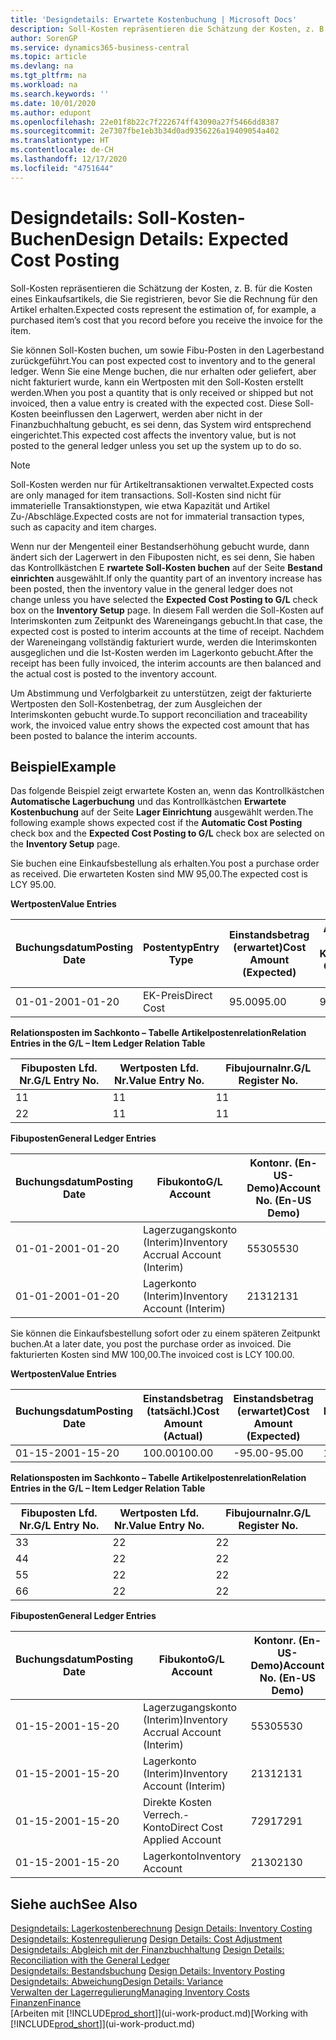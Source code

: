 ```yaml
---
title: 'Designdetails: Erwartete Kostenbuchung | Microsoft Docs'
description: Soll-Kosten repräsentieren die Schätzung der Kosten, z. B. für die Kosten eines Einkaufsartikels, die Sie registrieren, bevor Sie die Rechnung für den Artikel erhalten.
author: SorenGP
ms.service: dynamics365-business-central
ms.topic: article
ms.devlang: na
ms.tgt_pltfrm: na
ms.workload: na
ms.search.keywords: ''
ms.date: 10/01/2020
ms.author: edupont
ms.openlocfilehash: 22e01f8b22c7f222674ff43090a27f5466dd8387
ms.sourcegitcommit: 2e7307fbe1eb3b34d0ad9356226a19409054a402
ms.translationtype: HT
ms.contentlocale: de-CH
ms.lasthandoff: 12/17/2020
ms.locfileid: "4751644"
---
```

# <a name="design-details-expected-cost-posting"></a><span data-ttu-id="e848d-103">Designdetails: Soll-Kosten-Buchen</span><span class="sxs-lookup"><span data-stu-id="e848d-103">Design Details: Expected Cost Posting</span></span>
<span data-ttu-id="e848d-104">Soll-Kosten repräsentieren die Schätzung der Kosten, z. B. für die Kosten eines Einkaufsartikels, die Sie registrieren, bevor Sie die Rechnung für den Artikel erhalten.</span><span class="sxs-lookup"><span data-stu-id="e848d-104">Expected costs represent the estimation of, for example, a purchased item’s cost that you record before you receive the invoice for the item.</span></span>  

 <span data-ttu-id="e848d-105">Sie können Soll-Kosten buchen, um sowie Fibu-Posten in den Lagerbestand zurückgeführt.</span><span class="sxs-lookup"><span data-stu-id="e848d-105">You can post expected cost to inventory and to the general ledger.</span></span> <span data-ttu-id="e848d-106">Wenn Sie eine Menge buchen, die nur erhalten oder geliefert, aber nicht fakturiert wurde, kann ein Wertposten mit den Soll-Kosten erstellt werden.</span><span class="sxs-lookup"><span data-stu-id="e848d-106">When you post a quantity that is only received or shipped but not invoiced, then a value entry is created with the expected cost.</span></span> <span data-ttu-id="e848d-107">Diese Soll-Kosten beeinflussen den Lagerwert, werden aber nicht in der Finanzbuchhaltung gebucht, es sei denn, das System wird entsprechend eingerichtet.</span><span class="sxs-lookup"><span data-stu-id="e848d-107">This expected cost affects the inventory value, but is not posted to the general ledger unless you set up the system up to do so.</span></span>  

> [!NOTE]  
>  <span data-ttu-id="e848d-108">Soll-Kosten werden nur für Artikeltransaktionen verwaltet.</span><span class="sxs-lookup"><span data-stu-id="e848d-108">Expected costs are only managed for item transactions.</span></span> <span data-ttu-id="e848d-109">Soll-Kosten sind nicht für immaterielle Transaktionstypen, wie etwa Kapazität und Artikel Zu-/Abschläge.</span><span class="sxs-lookup"><span data-stu-id="e848d-109">Expected costs are not for immaterial transaction types, such as capacity and item charges.</span></span>  

 <span data-ttu-id="e848d-110">Wenn nur der Mengenteil einer Bestandserhöhung gebucht wurde, dann ändert sich der Lagerwert in den Fibuposten nicht, es sei denn, Sie haben das Kontrollkästchen E **rwartete Soll-Kosten buchen** auf der Seite **Bestand einrichten** ausgewählt.</span><span class="sxs-lookup"><span data-stu-id="e848d-110">If only the quantity part of an inventory increase has been posted, then the inventory value in the general ledger does not change unless you have selected the **Expected Cost Posting to G/L** check box on the **Inventory Setup** page.</span></span> <span data-ttu-id="e848d-111">In diesem Fall werden die Soll-Kosten auf Interimskonten zum Zeitpunkt des Wareneingangs gebucht.</span><span class="sxs-lookup"><span data-stu-id="e848d-111">In that case, the expected cost is posted to interim accounts at the time of receipt.</span></span> <span data-ttu-id="e848d-112">Nachdem der Wareneingang vollständig fakturiert wurde, werden die Interimskonten ausgeglichen und die Ist-Kosten werden im Lagerkonto gebucht.</span><span class="sxs-lookup"><span data-stu-id="e848d-112">After the receipt has been fully invoiced, the interim accounts are then balanced and the actual cost is posted to the inventory account.</span></span>  

 <span data-ttu-id="e848d-113">Um Abstimmung und Verfolgbarkeit zu unterstützen, zeigt der fakturierte Wertposten den Soll-Kostenbetrag, der zum Ausgleichen der Interimskonten gebucht wurde.</span><span class="sxs-lookup"><span data-stu-id="e848d-113">To support reconciliation and traceability work, the invoiced value entry shows the expected cost amount that has been posted to balance the interim accounts.</span></span>  

## <a name="example"></a><span data-ttu-id="e848d-114">Beispiel</span><span class="sxs-lookup"><span data-stu-id="e848d-114">Example</span></span>  
 <span data-ttu-id="e848d-115">Das folgende Beispiel zeigt erwartete Kosten an, wenn das Kontrollkästchen **Automatische Lagerbuchung** und das Kontrollkästchen **Erwartete Kostenbuchung** auf der Seite **Lager Einrichtung** ausgewählt werden.</span><span class="sxs-lookup"><span data-stu-id="e848d-115">The following example shows expected cost if the **Automatic Cost Posting** check box and the **Expected Cost Posting to G/L** check box are selected on the **Inventory Setup** page.</span></span>  

 <span data-ttu-id="e848d-116">Sie buchen eine Einkaufsbestellung als erhalten.</span><span class="sxs-lookup"><span data-stu-id="e848d-116">You post a purchase order as received.</span></span> <span data-ttu-id="e848d-117">Die erwarteten Kosten sind MW 95,00.</span><span class="sxs-lookup"><span data-stu-id="e848d-117">The expected cost is LCY 95.00.</span></span>  

 <span data-ttu-id="e848d-118">**Wertposten**</span><span class="sxs-lookup"><span data-stu-id="e848d-118">**Value Entries**</span></span>  

|<span data-ttu-id="e848d-119">Buchungsdatum</span><span class="sxs-lookup"><span data-stu-id="e848d-119">Posting Date</span></span>|<span data-ttu-id="e848d-120">Postentyp</span><span class="sxs-lookup"><span data-stu-id="e848d-120">Entry Type</span></span>|<span data-ttu-id="e848d-121">Einstandsbetrag (erwartet)</span><span class="sxs-lookup"><span data-stu-id="e848d-121">Cost Amount (Expected)</span></span>|<span data-ttu-id="e848d-122">Auf Sachkonto geb. Soll-Kosten</span><span class="sxs-lookup"><span data-stu-id="e848d-122">Expected Cost Posted to G/L</span></span>|<span data-ttu-id="e848d-123">Soll-Kosten</span><span class="sxs-lookup"><span data-stu-id="e848d-123">Expected Cost</span></span>|<span data-ttu-id="e848d-124">Lagerposten Laufnr.</span><span class="sxs-lookup"><span data-stu-id="e848d-124">Item Ledger Entry No.</span></span>|<span data-ttu-id="e848d-125">Laufnr.</span><span class="sxs-lookup"><span data-stu-id="e848d-125">Entry No.</span></span>|  
|------------------|----------------|------------------------------|----------------------------------|-------------------|---------------------------|---------------|  
|<span data-ttu-id="e848d-126">01-01-20</span><span class="sxs-lookup"><span data-stu-id="e848d-126">01-01-20</span></span>|<span data-ttu-id="e848d-127">EK-Preis</span><span class="sxs-lookup"><span data-stu-id="e848d-127">Direct Cost</span></span>|<span data-ttu-id="e848d-128">95.00</span><span class="sxs-lookup"><span data-stu-id="e848d-128">95.00</span></span>|<span data-ttu-id="e848d-129">95.00</span><span class="sxs-lookup"><span data-stu-id="e848d-129">95.00</span></span>|<span data-ttu-id="e848d-130">Ja</span><span class="sxs-lookup"><span data-stu-id="e848d-130">Yes</span></span>|<span data-ttu-id="e848d-131">1</span><span class="sxs-lookup"><span data-stu-id="e848d-131">1</span></span>|<span data-ttu-id="e848d-132">1</span><span class="sxs-lookup"><span data-stu-id="e848d-132">1</span></span>|  

 <span data-ttu-id="e848d-133">**Relationsposten im Sachkonto – Tabelle Artikelpostenrelation**</span><span class="sxs-lookup"><span data-stu-id="e848d-133">**Relation Entries in the G/L – Item Ledger Relation Table**</span></span>  

|<span data-ttu-id="e848d-134">Fibuposten Lfd. Nr.</span><span class="sxs-lookup"><span data-stu-id="e848d-134">G/L Entry No.</span></span>|<span data-ttu-id="e848d-135">Wertposten Lfd. Nr.</span><span class="sxs-lookup"><span data-stu-id="e848d-135">Value Entry No.</span></span>|<span data-ttu-id="e848d-136">Fibujournalnr.</span><span class="sxs-lookup"><span data-stu-id="e848d-136">G/L Register No.</span></span>|  
|--------------------|---------------------|-----------------------|  
|<span data-ttu-id="e848d-137">1</span><span class="sxs-lookup"><span data-stu-id="e848d-137">1</span></span>|<span data-ttu-id="e848d-138">1</span><span class="sxs-lookup"><span data-stu-id="e848d-138">1</span></span>|<span data-ttu-id="e848d-139">1</span><span class="sxs-lookup"><span data-stu-id="e848d-139">1</span></span>|  
|<span data-ttu-id="e848d-140">2</span><span class="sxs-lookup"><span data-stu-id="e848d-140">2</span></span>|<span data-ttu-id="e848d-141">1</span><span class="sxs-lookup"><span data-stu-id="e848d-141">1</span></span>|<span data-ttu-id="e848d-142">1</span><span class="sxs-lookup"><span data-stu-id="e848d-142">1</span></span>|  

 <span data-ttu-id="e848d-143">**Fibuposten**</span><span class="sxs-lookup"><span data-stu-id="e848d-143">**General Ledger Entries**</span></span>  

|<span data-ttu-id="e848d-144">Buchungsdatum</span><span class="sxs-lookup"><span data-stu-id="e848d-144">Posting Date</span></span>|<span data-ttu-id="e848d-145">Fibukonto</span><span class="sxs-lookup"><span data-stu-id="e848d-145">G/L Account</span></span>|<span data-ttu-id="e848d-146">Kontonr. (En-US-Demo)</span><span class="sxs-lookup"><span data-stu-id="e848d-146">Account No. (En-US Demo)</span></span>|<span data-ttu-id="e848d-147">Betrag</span><span class="sxs-lookup"><span data-stu-id="e848d-147">Amount</span></span>|<span data-ttu-id="e848d-148">Laufnr.</span><span class="sxs-lookup"><span data-stu-id="e848d-148">Entry No.</span></span>|  
|------------------|------------------|---------------------------------|------------|---------------|  
|<span data-ttu-id="e848d-149">01-01-20</span><span class="sxs-lookup"><span data-stu-id="e848d-149">01-01-20</span></span>|<span data-ttu-id="e848d-150">Lagerzugangskonto (Interim)</span><span class="sxs-lookup"><span data-stu-id="e848d-150">Inventory Accrual Account (Interim)</span></span>|<span data-ttu-id="e848d-151">5530</span><span class="sxs-lookup"><span data-stu-id="e848d-151">5530</span></span>|<span data-ttu-id="e848d-152">-95.00</span><span class="sxs-lookup"><span data-stu-id="e848d-152">-95.00</span></span>|<span data-ttu-id="e848d-153">2</span><span class="sxs-lookup"><span data-stu-id="e848d-153">2</span></span>|  
|<span data-ttu-id="e848d-154">01-01-20</span><span class="sxs-lookup"><span data-stu-id="e848d-154">01-01-20</span></span>|<span data-ttu-id="e848d-155">Lagerkonto (Interim)</span><span class="sxs-lookup"><span data-stu-id="e848d-155">Inventory Account (Interim)</span></span>|<span data-ttu-id="e848d-156">2131</span><span class="sxs-lookup"><span data-stu-id="e848d-156">2131</span></span>|<span data-ttu-id="e848d-157">95.00</span><span class="sxs-lookup"><span data-stu-id="e848d-157">95.00</span></span>|<span data-ttu-id="e848d-158">1</span><span class="sxs-lookup"><span data-stu-id="e848d-158">1</span></span>|  

 <span data-ttu-id="e848d-159">Sie können die Einkaufsbestellung sofort oder zu einem späteren Zeitpunkt buchen.</span><span class="sxs-lookup"><span data-stu-id="e848d-159">At a later date, you post the purchase order as invoiced.</span></span> <span data-ttu-id="e848d-160">Die fakturierten Kosten sind MW 100,00.</span><span class="sxs-lookup"><span data-stu-id="e848d-160">The invoiced cost is LCY 100.00.</span></span>  

 <span data-ttu-id="e848d-161">**Wertposten**</span><span class="sxs-lookup"><span data-stu-id="e848d-161">**Value Entries**</span></span>  

|<span data-ttu-id="e848d-162">Buchungsdatum</span><span class="sxs-lookup"><span data-stu-id="e848d-162">Posting Date</span></span>|<span data-ttu-id="e848d-163">Einstandsbetrag (tatsächl.)</span><span class="sxs-lookup"><span data-stu-id="e848d-163">Cost Amount (Actual)</span></span>|<span data-ttu-id="e848d-164">Einstandsbetrag (erwartet)</span><span class="sxs-lookup"><span data-stu-id="e848d-164">Cost Amount (Expected)</span></span>|<span data-ttu-id="e848d-165">Gebuchte Lagerregulierung an G/L</span><span class="sxs-lookup"><span data-stu-id="e848d-165">Cost Posted to G/L</span></span>|<span data-ttu-id="e848d-166">Soll-Kosten</span><span class="sxs-lookup"><span data-stu-id="e848d-166">Expected Cost</span></span>|<span data-ttu-id="e848d-167">Lagerposten Laufnr.</span><span class="sxs-lookup"><span data-stu-id="e848d-167">Item Ledger Entry No.</span></span>|<span data-ttu-id="e848d-168">Laufnr.</span><span class="sxs-lookup"><span data-stu-id="e848d-168">Entry No.</span></span>|  
|------------------|----------------------------|------------------------------|-------------------------|-------------------|---------------------------|---------------|  
|<span data-ttu-id="e848d-169">01-15-20</span><span class="sxs-lookup"><span data-stu-id="e848d-169">01-15-20</span></span>|<span data-ttu-id="e848d-170">100.00</span><span class="sxs-lookup"><span data-stu-id="e848d-170">100.00</span></span>|<span data-ttu-id="e848d-171">-95.00</span><span class="sxs-lookup"><span data-stu-id="e848d-171">-95.00</span></span>|<span data-ttu-id="e848d-172">100.00</span><span class="sxs-lookup"><span data-stu-id="e848d-172">100.00</span></span>|<span data-ttu-id="e848d-173">Nein</span><span class="sxs-lookup"><span data-stu-id="e848d-173">No</span></span>|<span data-ttu-id="e848d-174">1</span><span class="sxs-lookup"><span data-stu-id="e848d-174">1</span></span>|<span data-ttu-id="e848d-175">2</span><span class="sxs-lookup"><span data-stu-id="e848d-175">2</span></span>|  

 <span data-ttu-id="e848d-176">**Relationsposten im Sachkonto – Tabelle Artikelpostenrelation**</span><span class="sxs-lookup"><span data-stu-id="e848d-176">**Relation Entries in the G/L – Item Ledger Relation Table**</span></span>  

|<span data-ttu-id="e848d-177">Fibuposten Lfd. Nr.</span><span class="sxs-lookup"><span data-stu-id="e848d-177">G/L Entry No.</span></span>|<span data-ttu-id="e848d-178">Wertposten Lfd. Nr.</span><span class="sxs-lookup"><span data-stu-id="e848d-178">Value Entry No.</span></span>|<span data-ttu-id="e848d-179">Fibujournalnr.</span><span class="sxs-lookup"><span data-stu-id="e848d-179">G/L Register No.</span></span>|  
|--------------------|---------------------|-----------------------|  
|<span data-ttu-id="e848d-180">3</span><span class="sxs-lookup"><span data-stu-id="e848d-180">3</span></span>|<span data-ttu-id="e848d-181">2</span><span class="sxs-lookup"><span data-stu-id="e848d-181">2</span></span>|<span data-ttu-id="e848d-182">2</span><span class="sxs-lookup"><span data-stu-id="e848d-182">2</span></span>|  
|<span data-ttu-id="e848d-183">4</span><span class="sxs-lookup"><span data-stu-id="e848d-183">4</span></span>|<span data-ttu-id="e848d-184">2</span><span class="sxs-lookup"><span data-stu-id="e848d-184">2</span></span>|<span data-ttu-id="e848d-185">2</span><span class="sxs-lookup"><span data-stu-id="e848d-185">2</span></span>|  
|<span data-ttu-id="e848d-186">5</span><span class="sxs-lookup"><span data-stu-id="e848d-186">5</span></span>|<span data-ttu-id="e848d-187">2</span><span class="sxs-lookup"><span data-stu-id="e848d-187">2</span></span>|<span data-ttu-id="e848d-188">2</span><span class="sxs-lookup"><span data-stu-id="e848d-188">2</span></span>|  
|<span data-ttu-id="e848d-189">6</span><span class="sxs-lookup"><span data-stu-id="e848d-189">6</span></span>|<span data-ttu-id="e848d-190">2</span><span class="sxs-lookup"><span data-stu-id="e848d-190">2</span></span>|<span data-ttu-id="e848d-191">2</span><span class="sxs-lookup"><span data-stu-id="e848d-191">2</span></span>|  

 <span data-ttu-id="e848d-192">**Fibuposten**</span><span class="sxs-lookup"><span data-stu-id="e848d-192">**General Ledger Entries**</span></span>  

|<span data-ttu-id="e848d-193">Buchungsdatum</span><span class="sxs-lookup"><span data-stu-id="e848d-193">Posting Date</span></span>|<span data-ttu-id="e848d-194">Fibukonto</span><span class="sxs-lookup"><span data-stu-id="e848d-194">G/L Account</span></span>|<span data-ttu-id="e848d-195">Kontonr. (En-US-Demo)</span><span class="sxs-lookup"><span data-stu-id="e848d-195">Account No. (En-US Demo)</span></span>|<span data-ttu-id="e848d-196">Betrag</span><span class="sxs-lookup"><span data-stu-id="e848d-196">Amount</span></span>|<span data-ttu-id="e848d-197">Laufnr.</span><span class="sxs-lookup"><span data-stu-id="e848d-197">Entry No.</span></span>|  
|------------------|------------------|---------------------------------|------------|---------------|  
|<span data-ttu-id="e848d-198">01-15-20</span><span class="sxs-lookup"><span data-stu-id="e848d-198">01-15-20</span></span>|<span data-ttu-id="e848d-199">Lagerzugangskonto (Interim)</span><span class="sxs-lookup"><span data-stu-id="e848d-199">Inventory Accrual Account (Interim)</span></span>|<span data-ttu-id="e848d-200">5530</span><span class="sxs-lookup"><span data-stu-id="e848d-200">5530</span></span>|<span data-ttu-id="e848d-201">95.00</span><span class="sxs-lookup"><span data-stu-id="e848d-201">95.00</span></span>|<span data-ttu-id="e848d-202">4</span><span class="sxs-lookup"><span data-stu-id="e848d-202">4</span></span>|  
|<span data-ttu-id="e848d-203">01-15-20</span><span class="sxs-lookup"><span data-stu-id="e848d-203">01-15-20</span></span>|<span data-ttu-id="e848d-204">Lagerkonto (Interim)</span><span class="sxs-lookup"><span data-stu-id="e848d-204">Inventory Account (Interim)</span></span>|<span data-ttu-id="e848d-205">2131</span><span class="sxs-lookup"><span data-stu-id="e848d-205">2131</span></span>|<span data-ttu-id="e848d-206">-95.00</span><span class="sxs-lookup"><span data-stu-id="e848d-206">-95.00</span></span>|<span data-ttu-id="e848d-207">3</span><span class="sxs-lookup"><span data-stu-id="e848d-207">3</span></span>|  
|<span data-ttu-id="e848d-208">01-15-20</span><span class="sxs-lookup"><span data-stu-id="e848d-208">01-15-20</span></span>|<span data-ttu-id="e848d-209">Direkte Kosten Verrech.-Konto</span><span class="sxs-lookup"><span data-stu-id="e848d-209">Direct Cost Applied Account</span></span>|<span data-ttu-id="e848d-210">7291</span><span class="sxs-lookup"><span data-stu-id="e848d-210">7291</span></span>|<span data-ttu-id="e848d-211">-100</span><span class="sxs-lookup"><span data-stu-id="e848d-211">-100</span></span>|<span data-ttu-id="e848d-212">6</span><span class="sxs-lookup"><span data-stu-id="e848d-212">6</span></span>|  
|<span data-ttu-id="e848d-213">01-15-20</span><span class="sxs-lookup"><span data-stu-id="e848d-213">01-15-20</span></span>|<span data-ttu-id="e848d-214">Lagerkonto</span><span class="sxs-lookup"><span data-stu-id="e848d-214">Inventory Account</span></span>|<span data-ttu-id="e848d-215">2130</span><span class="sxs-lookup"><span data-stu-id="e848d-215">2130</span></span>|<span data-ttu-id="e848d-216">100</span><span class="sxs-lookup"><span data-stu-id="e848d-216">100</span></span>|<span data-ttu-id="e848d-217">5</span><span class="sxs-lookup"><span data-stu-id="e848d-217">5</span></span>|  

## <a name="see-also"></a><span data-ttu-id="e848d-218">Siehe auch</span><span class="sxs-lookup"><span data-stu-id="e848d-218">See Also</span></span>
 <span data-ttu-id="e848d-219">[Designdetails: Lagerkostenberechnung](design-details-inventory-costing.md) </span><span class="sxs-lookup"><span data-stu-id="e848d-219">[Design Details: Inventory Costing](design-details-inventory-costing.md) </span></span>  
 <span data-ttu-id="e848d-220">[Designdetails: Kostenregulierung](design-details-cost-adjustment.md) </span><span class="sxs-lookup"><span data-stu-id="e848d-220">[Design Details: Cost Adjustment](design-details-cost-adjustment.md) </span></span>  
 <span data-ttu-id="e848d-221">[Designdetails: Abgleich mit der Finanzbuchhaltung](design-details-reconciliation-with-the-general-ledger.md) </span><span class="sxs-lookup"><span data-stu-id="e848d-221">[Design Details: Reconciliation with the General Ledger](design-details-reconciliation-with-the-general-ledger.md) </span></span>  
 <span data-ttu-id="e848d-222">[Designdetails: Bestandsbuchung](design-details-inventory-posting.md) </span><span class="sxs-lookup"><span data-stu-id="e848d-222">[Design Details: Inventory Posting](design-details-inventory-posting.md) </span></span>  
 [<span data-ttu-id="e848d-223">Designdetails: Abweichung</span><span class="sxs-lookup"><span data-stu-id="e848d-223">Design Details: Variance</span></span>](design-details-variance.md)  
 [<span data-ttu-id="e848d-224">Verwalten der Lagerregulierung</span><span class="sxs-lookup"><span data-stu-id="e848d-224">Managing Inventory Costs</span></span>](finance-manage-inventory-costs.md)  
 [<span data-ttu-id="e848d-225">Finanzen</span><span class="sxs-lookup"><span data-stu-id="e848d-225">Finance</span></span>](finance.md)  
 <span data-ttu-id="e848d-226">[Arbeiten mit [!INCLUDE[prod_short](includes/prod_short.md)]](ui-work-product.md)</span><span class="sxs-lookup"><span data-stu-id="e848d-226">[Working with [!INCLUDE[prod_short](includes/prod_short.md)]](ui-work-product.md)</span></span>
